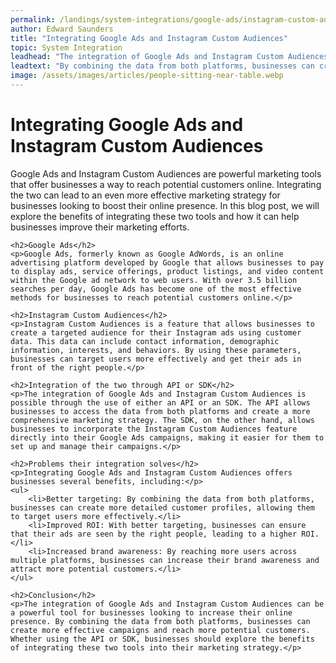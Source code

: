 ```yaml
---
permalink: /landings/system-integrations/google-ads/instagram-custom-audiences
author: Edward Saunders
title: "Integrating Google Ads and Instagram Custom Audiences"
topic: System Integration
leadhead: "The integration of Google Ads and Instagram Custom Audiences can be a powerful tool for businesses looking to increase their online presence"
leadtext: "By combining the data from both platforms, businesses can create more effective campaigns and reach more potential customers. Whether using the API or SDK, businesses should explore the benefits of integrating these two tools into their marketing strategy."
image: /assets/images/articles/people-sitting-near-table.webp
---
```

<div class="arttext">	<h1>Integrating Google Ads and Instagram Custom Audiences</h1>
	<p>Google Ads and Instagram Custom Audiences are powerful marketing tools that offer businesses a way to reach potential customers online. Integrating the two can lead to an even more effective marketing strategy for businesses looking to boost their online presence. In this blog post, we will explore the benefits of integrating these two tools and how it can help businesses improve their marketing efforts.</p>

	<h2>Google Ads</h2>
	<p>Google Ads, formerly known as Google AdWords, is an online advertising platform developed by Google that allows businesses to pay to display ads, service offerings, product listings, and video content within the Google ad network to web users. With over 3.5 billion searches per day, Google Ads has become one of the most effective methods for businesses to reach potential customers online.</p>

	<h2>Instagram Custom Audiences</h2>
	<p>Instagram Custom Audiences is a feature that allows businesses to create a targeted audience for their Instagram ads using customer data. This data can include contact information, demographic information, interests, and behaviors. By using these parameters, businesses can target users more effectively and get their ads in front of the right people.</p>

	<h2>Integration of the two through API or SDK</h2>
	<p>The integration of Google Ads and Instagram Custom Audiences is possible through the use of either an API or an SDK. The API allows businesses to access the data from both platforms and create a more comprehensive marketing strategy. The SDK, on the other hand, allows businesses to incorporate the Instagram Custom Audiences feature directly into their Google Ads campaigns, making it easier for them to set up and manage their campaigns.</p>

	<h2>Problems their integration solves</h2>
	<p>Integrating Google Ads and Instagram Custom Audiences offers businesses several benefits, including:</p>
	<ul>
		<li>Better targeting: By combining the data from both platforms, businesses can create more detailed customer profiles, allowing them to target users more effectively.</li>
		<li>Improved ROI: With better targeting, businesses can ensure that their ads are seen by the right people, leading to a higher ROI.</li>
		<li>Increased brand awareness: By reaching more users across multiple platforms, businesses can increase their brand awareness and attract more potential customers.</li>
	</ul>

	<h2>Conclusion</h2>
	<p>The integration of Google Ads and Instagram Custom Audiences can be a powerful tool for businesses looking to increase their online presence. By combining the data from both platforms, businesses can create more effective campaigns and reach more potential customers. Whether using the API or SDK, businesses should explore the benefits of integrating these two tools into their marketing strategy.</p>
</div>